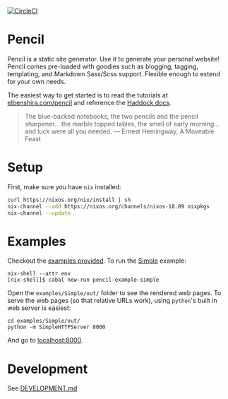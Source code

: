 [![CircleCI](https://circleci.com/gh/elben/pencil/tree/master.svg?style=svg)](https://circleci.com/gh/elben/pencil/tree/master)

# Pencil

Pencil is a static site generator. Use it to generate your personal website!
Pencil comes pre-loaded with goodies such as blogging, tagging, templating,
and Markdown Sass/Scss support. Flexible enough to extend for your own needs.

The easiest way to get started is to read the tutorials at
[elbenshira.com/pencil](http://elbenshira.com/pencil) and reference the [Haddock
docs](https://hackage.haskell.org/package/pencil).

> The blue-backed notebooks, the two pencils and the pencil sharpener... the
> marble topped tables, the smell of early morning... and luck were all you
> needed. — Ernest Hemingway, A Moveable Feast

# Setup

First, make sure you have `nix` installed:

```bash
curl https://nixos.org/nix/install | sh
nix-channel --add https://nixos.org/channels/nixos-18.09 nixpkgs
nix-channel --update
```

# Examples

Checkout the [examples provided](https://github.com/elben/pencil/tree/master/examples). To run the [Simple](https://github.com/elben/pencil/tree/master/examples/Simple) example:

```
nix-shell --attr env
[nix-shell]$ cabal new-run pencil-example-simple
```

Open the `examples/Simple/out/` folder to see the rendered web pages. To serve
the web pages (so that relative URLs work), using `python`'s built in web server
is easiest:

```
cd examples/Simple/out/
python -m SimpleHTTPServer 8000
```

And go to [localhost:8000](http://localhost:8000).

# Development

See [DEVELOPMENT.md](DEVELOPMENT.md)
